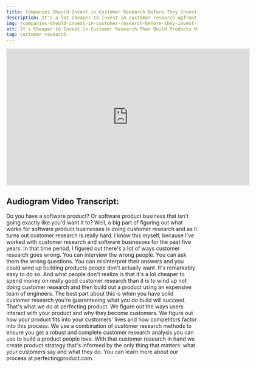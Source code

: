 ```yaml
---
title: Companies Should Invest in Customer Research Before They Invest in Building Products
description: It's a lot cheaper to invest in customer research upfront than build products without it.
img: /companies-should-invest-in-customer-research-before-they-invest-in-building-products/invest-in-customer-research.png
alt: It's Cheaper to Invest in Customer Research Than Build Products Without It
tag: customer research
---
```


<iframe src="https://share.descript.com/embed/1JjXfdrbRcM" width="640" height="360" frameborder="0" allowfullscreen></iframe>

## Audiogram Video Transcript:
Do you have a software product? Or software product business that isn't going exactly like you'd want it to?
Well, a big part of figuring out what works for software product businesses is doing customer research and as it turns out customer research is really hard.
I know this myself, because I've worked with customer research and software businesses for the past five years.
In that time period, I figured out there's a lot of ways customer research goes wrong.
You can interview the wrong people. You can ask them the wrong questions.  You can misinterpret their answers and you could wind up building products people don't actually want.
It's remarkably easy to do so.
And what people don't realize is that it's a lot cheaper to spend money on really good customer research than it is to wind up not doing customer research and then build out a product using an expensive team of engineers.
The best part about this is when you have solid customer research you're guaranteeing what you do build will succeed.
That's what we do at perfecting product. We figure out the ways users interact with your product and why they become customers.
We figure out how your product fits into your customers' lives  and how competitors factor into this process. We use a combination of customer research methods to ensure you get a robust and complete customer research analysis you can use to build a product people love.
With that customer research in hand we create product strategy that's informed by the only thing that matters: what your customers say and what they do.
You can learn more about our process at perfectingproduct.com.